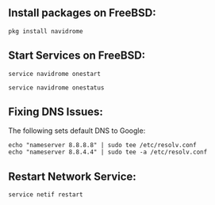 Install packages on FreeBSD:
---------------------------
```
pkg install navidrome  
```

Start Services on FreeBSD:
-------------------------
```
service navidrome onestart  

service navidrome onestatus  
```

Fixing DNS Issues:
-----------------
The following sets default DNS to Google:  
```
echo "nameserver 8.8.8.8" | sudo tee /etc/resolv.conf
echo "nameserver 8.8.4.4" | sudo tee -a /etc/resolv.conf
```

Restart Network Service:
-----------------------
```
service netif restart
```
